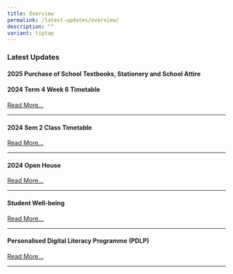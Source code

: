 ```yaml
---
title: Overview
permalink: /latest-updates/overview/
description: ""
variant: tiptap
---
```

<h3>Latest Updates</h3>
<h4>2025 Purchase of School Textbooks, Stationery and School Attire</h4>
<p></p>
<p></p>
<h4>2024 Term 4 Week 6 Timetable</h4>
<p><a href="https://staging.d1wp5xkpm2dbnc.amplifyapp.com/2024-term-4-week-6-timetable/" rel="noopener noreferrer nofollow" target="_blank">Read More...</a>
</p>
<hr>
<h4>2024 Sem 2 Class Timetable</h4>
<p><a href="https://staging.d1wp5xkpm2dbnc.amplifyapp.com/latest-updates/2024-sem2-class-timetable/" rel="noopener noreferrer nofollow" target="_blank">Read More...</a>
</p>
<hr>
<h4>2024 Open House</h4>
<p><a href="https://staging-lite.d2tm5g4gec1mxk.amplifyapp.com/2024-open-house/" rel="noopener noreferrer nofollow" target="_blank">Read More...</a>
</p>
<hr>
<h4>Student Well-being</h4>
<p><a href="https://staging.d1wp5xkpm2dbnc.amplifyapp.com/co-curriculum/student-well-being/overview/" rel="noopener noreferrer nofollow" target="_blank">Read More...</a>
</p>
<hr>
<h4>Personalised Digital Literacy Programme (PDLP)</h4>
<p><a href="https://staging.d1wp5xkpm2dbnc.amplifyapp.com/parents/pdlp/overview/" rel="noopener noreferrer nofollow" target="_blank">Read More...</a>
</p>
<hr>
<p></p>